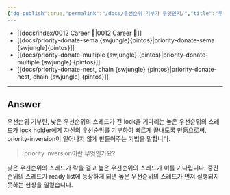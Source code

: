 ```yaml
---
{"dg-publish":true,"permalink":"/docs/우선순위 기부가 무엇인지/","title":"우선순위 기부가 무엇인지"}
---
```


- [[docs/index/0012 Career 💼\|0012 Career 💼]]
- [[docs/priority-donate-sema {swjungle}{pintos}\|priority-donate-sema {swjungle}{pintos}]]
- [[docs/priority-donate-multiple {swjungle} {pintos}\|priority-donate-multiple {swjungle} {pintos}]]
- [[docs/priority-donate-nest, chain {swjungle} {pintos}\|priority-donate-nest, chain {swjungle} {pintos}]]
---

## Answer

우선순위 기부란, 낮은 우선순위의 스레드가 건 lock을 기다리는 높은 우선순위의 스레드가 lock holder에게 자신의 우선순위를 기부하여 빠르게 끝내도록 만듦으로써, priority-inversion이 일어나지 않게 만들어주는 기법을 말합니다.

> priority inversion이란 무엇인가요?

낮은 우선순위의 스레드가 락을 걸고 높은 우선순위의 스레드가 이를 기다립니다. 중간 순위의 스레드가 ready list에 등장하게 되면 높은 우선순위의 스레드가 먼저 실행되지 못하는 현상을 일컫습니다.
